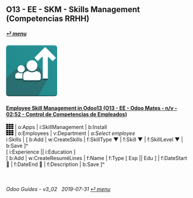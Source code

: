 ## O13 - EE - SKM - Skills Management (Competencias RRHH)
#### [_&#x23CE; menu_](/o13/ee/o13-ee-guides_menu.md)  
### ![skm](/doc/img/hr_skills.png)

#### [Employee Skill Management in Odoo13 (O13 - EE - Odoo Mates - n/v - 02:52 - Control de Competencias de Empleados)](https://youtube.com/embed/E09XNr7hhYE?autoplay=1&start=0&end=0&rel=0)  
![apps](/doc/img/apps.png) | o:Apps | i:SkillManagement | b:Install  
![apps](/doc/img/apps.png) | o:Employees | v:Department | _a:Select employee_  
i:Skills | \[ b:Add | w:CreateSkills | f:SkillType &#x25BC; | f:Skill &#x25BC; | f:SkillLevel &#x25BC; | b:Save \]&#x207F;  
\[ i:Experience || i:Education \]  
\[ b:Add | w:CreateResuméLines | f:Name | f:Type \[ Exp || Edu \] | f:DateStart &#x1F4C5; | f:DateEnd &#x1F4C5; | f:Description | b:Save \]&#x207F;  

<br>

###### Odoo Guides - v3_02 &nbsp; 2019-07-31  [_&#x23CE; menu_](/o13/ee/o13-ee-guides_menu.md)  
